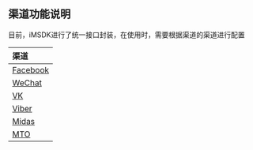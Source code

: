 ## 渠道功能说明

目前，iMSDK进行了统一接口封装，在使用时，需要根据渠道的渠道进行配置

| 渠道 |
| :-- |
| [Facebook](facebook.md) |
| [WeChat](wechat.md) |
| [VK](vk.md) |
| [Viber](viber.md) |
| [Midas](viber.md) |
| [MTO](mto.md) |